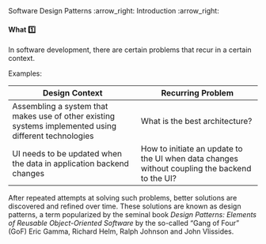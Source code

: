 <link rel="stylesheet" href="{{baseUrl}}/css/textbook.css">

<div class="website-content">

<div id="path">Software Design Patterns :arrow_right: Introduction :arrow_right:</div>

<div id="title">

#### What :one:

</div>

<div id="body">

In software development, there are certain problems that recur in a certain context.

<tip-box>

Examples:

| Design Context                                                                                        | Recurring Problem                                                                             |
| ----------------------------------------------------------------------------------------------------- | --------------------------------------------------------------------------------------------- |
| Assembling a system that makes use of other existing systems implemented using different technologies | What is the best architecture?                                                                |
| UI needs to be updated when the data in application backend changes                                   | How to initiate an update to the UI when data changes without coupling the backend to the UI? |

</tip-box>

After repeated attempts at solving such problems, better solutions are discovered and refined over time. These solutions are known as design patterns, a term popularized by the seminal book _Design Patterns: Elements of Reusable Object-Oriented Software_ by the so-called “Gang of Four” (GoF) Eric Gamma, Richard Helm, Ralph Johnson and John Vlissides.

<tip-box type="primary">
<include src="../../../common/definitions.md#def-software-design-pattern" />
</tip-box>

</div>

<div id="extras">
<div>

</div>
